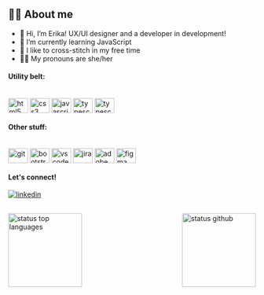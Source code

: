 ## :face_in_clouds: About me

- 👋 Hi, I’m Erika! UX/UI designer and a developer in development!
- 🌱 I’m currently learning JavaScript
- 🧵 I like to cross-stitch in my free time
- 🏳️‍🌈 My pronouns are she/her

#### Utility belt:
<div style="display: inline_block"><br>
  <img align="center" title="HTML5" alt="html5" height="30" width="40" src="https://cdn.jsdelivr.net/gh/devicons/devicon/icons/html5/html5-plain.svg">
  <img align="center" title="CSS3" alt="css3" height="30" width="40" src="https://cdn.jsdelivr.net/gh/devicons/devicon/icons/css3/css3-plain.svg">
  <img align="center" title="JavaScript" alt="javascript" height="30" width="40" src="https://cdn.jsdelivr.net/gh/devicons/devicon/icons/javascript/javascript-plain.svg">
  <img align="center" title="TypeScript" alt="typescript" height="30" width="40" src="https://cdn.jsdelivr.net/gh/devicons/devicon/icons/typescript/typescript-plain.svg">
  <img align="center" title="Node.js" alt="typescript" height="30" width="40" src="https://cdn.jsdelivr.net/gh/devicons/devicon/icons/nodejs/nodejs-plain.svg">
  
</div>

#### Other stuff:
<div style="display: inline_block"><br>
  <img align="center" title="Git" alt="git" height="30" width="40" src="https://cdn.jsdelivr.net/gh/devicons/devicon/icons/git/git-plain.svg">
  <img align="center" title="Bootstrap" alt="bootstrap" height="30" width="40" src="https://cdn.jsdelivr.net/gh/devicons/devicon/icons/bootstrap/bootstrap-plain.svg">
  <img align="center" title="VsCode" alt="vscode" height="30" width="40" src="https://cdn.jsdelivr.net/gh/devicons/devicon/icons/vscode/vscode-original.svg">
  <img align="center" title="Jira" alt="jira" height="30" width="40" src="https://cdn.jsdelivr.net/gh/devicons/devicon/icons/jira/jira-original.svg">
  <img align="center" title="Adobe XD" alt="adobe xd" height="30" width="40" src="https://cdn.jsdelivr.net/gh/devicons/devicon/icons/xd/xd-plain.svg">
  <img align="center" title="Figma" alt="figma" height="30" width="40" src="https://cdn.jsdelivr.net/gh/devicons/devicon/icons/figma/figma-original.svg">
</div>

#### Let's connect!
<div>
  <a href="https://www.linkedin.com/in/erikafreitas/" target="blank">
    <img alt="linkedin" src="https://img.shields.io/badge/-LinkedIn-%230077B5?style=for-the-badge&logo=linkedin&logoColor=white" target="_blank">
  </a>
</div>

##

<img height="150em" align="right" alt="status github" src="https://github-readme-stats.vercel.app/api?username=erika-freitas&show_icons=true&theme=nightowl&hide_border=true"><img height="150em" alt="status top languages" src="https://github-readme-stats.vercel.app/api/top-langs/?username=erika-freitas&layout=compact&theme=nightowl&hide_border=true">

<!---
erika-freitas/erika-freitas is a ✨ special ✨ repository because its `README.md` (this file) appears on your GitHub profile.
You can click the Preview link to take a look at your changes.
--->
